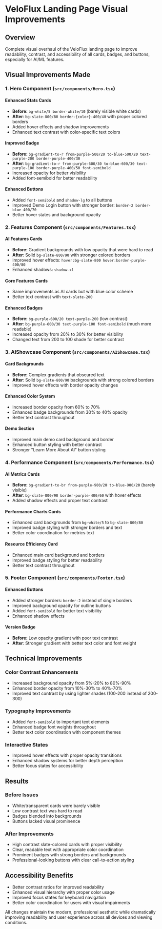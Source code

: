 # VeloFlux Landing Page Visual Improvements

## Overview
Complete visual overhaul of the VeloFlux landing page to improve readability, contrast, and accessibility of all cards, badges, and buttons, especially for AI/ML features.

## Visual Improvements Made

### 1. Hero Component (`src/components/Hero.tsx`)

#### Enhanced Stats Cards
- **Before**: `bg-white/5 border-white/10` (barely visible white cards)
- **After**: `bg-slate-800/80 border-{color}-400/40` with proper colored borders
- Added hover effects and shadow improvements
- Enhanced text contrast with color-specific text colors

#### Improved Badge
- **Before**: `bg-gradient-to-r from-purple-500/20 to-blue-500/20 text-purple-200 border-purple-400/30`
- **After**: `bg-gradient-to-r from-purple-600/30 to-blue-600/30 text-purple-100 border-purple-400/50 font-semibold`
- Increased opacity for better visibility
- Added font-semibold for better readability

#### Enhanced Buttons
- Added `font-semibold` and `shadow-lg` to all buttons
- Improved Demo Login button with stronger border: `border-2 border-blue-400/70`
- Better hover states and background opacity

### 2. Features Component (`src/components/Features.tsx`)

#### AI Features Cards
- **Before**: Gradient backgrounds with low opacity that were hard to read
- **After**: Solid `bg-slate-800/90` with stronger colored borders
- Improved hover effects: `hover:bg-slate-800 hover:border-purple-400/80`
- Enhanced shadows: `shadow-xl`

#### Core Features Cards
- Same improvements as AI cards but with blue color scheme
- Better text contrast with `text-slate-200`

#### Enhanced Badges
- **Before**: `bg-purple-600/20 text-purple-200` (low contrast)
- **After**: `bg-purple-600/30 text-purple-100 font-semibold` (much more readable)
- Increased opacity from 20% to 30% for better visibility
- Changed text from 200 to 100 shade for better contrast

### 3. AIShowcase Component (`src/components/AIShowcase.tsx`)

#### Card Backgrounds
- **Before**: Complex gradients that obscured text
- **After**: Solid `bg-slate-800/90` backgrounds with strong colored borders
- Improved hover effects with border opacity changes

#### Enhanced Color System
- Increased border opacity from 60% to 70%
- Enhanced badge backgrounds from 30% to 40% opacity
- Better text contrast throughout

#### Demo Section
- Improved main demo card background and border
- Enhanced button styling with better contrast
- Stronger "Learn More About AI" button styling

### 4. Performance Component (`src/components/Performance.tsx`)

#### AI Metrics Cards
- **Before**: `bg-gradient-to-br from-purple-900/20 to-blue-900/20` (barely visible)
- **After**: `bg-slate-800/90 border-purple-400/60` with hover effects
- Added shadow effects and proper text contrast

#### Performance Charts Cards
- Enhanced card backgrounds from `bg-white/5` to `bg-slate-800/80`
- Improved badge styling with stronger borders and text
- Better color coordination for metrics text

#### Resource Efficiency Card
- Enhanced main card background and borders
- Improved badge styling for better readability
- Better text contrast throughout

### 5. Footer Component (`src/components/Footer.tsx`)

#### Enhanced Buttons
- Added stronger borders: `border-2` instead of single borders
- Improved background opacity for outline buttons
- Added `font-semibold` for better text visibility
- Enhanced shadow effects

#### Version Badge
- **Before**: Low opacity gradient with poor text contrast
- **After**: Stronger gradient with better text color and font weight

## Technical Improvements

### Color Contrast Enhancements
- Increased background opacity from 5%-20% to 80%-90%
- Enhanced border opacity from 10%-30% to 40%-70%
- Improved text contrast by using lighter shades (100-200 instead of 200-300)

### Typography Improvements
- Added `font-semibold` to important text elements
- Enhanced badge font weights throughout
- Better text color coordination with component themes

### Interactive States
- Improved hover effects with proper opacity transitions
- Enhanced shadow systems for better depth perception
- Better focus states for accessibility

## Results

### Before Issues
- White/transparent cards were barely visible
- Low contrast text was hard to read
- Badges blended into backgrounds
- Buttons lacked visual prominence

### After Improvements
- High contrast slate-colored cards with proper visibility
- Clear, readable text with appropriate color coordination
- Prominent badges with strong borders and backgrounds
- Professional-looking buttons with clear call-to-action styling

## Accessibility Benefits
- Better contrast ratios for improved readability
- Enhanced visual hierarchy with proper color usage
- Improved focus states for keyboard navigation
- Better color coordination for users with visual impairments

All changes maintain the modern, professional aesthetic while dramatically improving readability and user experience across all devices and viewing conditions.
